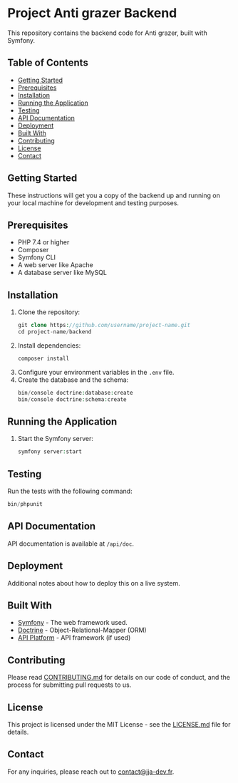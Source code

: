 # Project Anti grazer Backend

This repository contains the backend code for Anti grazer, built with Symfony.

## Table of Contents

- [Getting Started](#getting-started)
- [Prerequisites](#prerequisites)
- [Installation](#installation)
- [Running the Application](#running-the-application)
- [Testing](#testing)
- [API Documentation](#api-documentation)
- [Deployment](#deployment)
- [Built With](#built-with)
- [Contributing](#contributing)
- [License](#license)
- [Contact](#contact)

## Getting Started

These instructions will get you a copy of the backend up and running on your local machine for development and testing purposes.

## Prerequisites

- PHP 7.4 or higher
- Composer
- Symfony CLI
- A web server like Apache
- A database server like MySQL

## Installation

1. Clone the repository:
    ```php
    git clone https://github.com/username/project-name.git
    cd project-name/backend
    ```
2. Install dependencies:
    ```php
    composer install
    ```
3. Configure your environment variables in the `.env` file.
4. Create the database and the schema:
    ```php
    bin/console doctrine:database:create
    bin/console doctrine:schema:create
    ```

## Running the Application

1. Start the Symfony server:
    ```php
    symfony server:start
    ```

## Testing

Run the tests with the following command:
```php
bin/phpunit
```

## API Documentation

API documentation is available at `/api/doc`.

## Deployment

Additional notes about how to deploy this on a live system.

## Built With

- [Symfony](https://symfony.com/) - The web framework used.
- [Doctrine](https://www.doctrine-project.org/) - Object-Relational-Mapper (ORM)
- [API Platform](https://api-platform.com/) - API framework (if used)

## Contributing

Please read [CONTRIBUTING.md](CONTRIBUTING.md) for details on our code of conduct, and the process for submitting pull requests to us.

## License

This project is licensed under the MIT License - see the [LICENSE.md](LICENSE.md) file for details.

## Contact

For any inquiries, please reach out to contact@jja-dev.fr.
